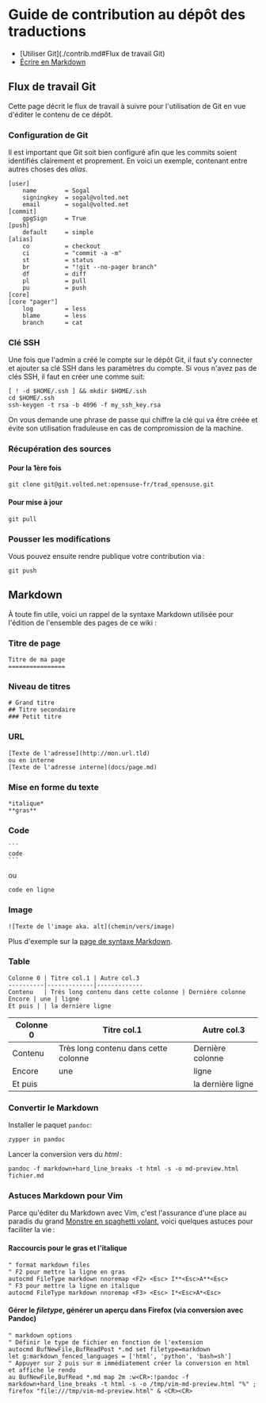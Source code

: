 Guide de contribution au dépôt des traductions
==============================================

* [Utiliser Git](./contrib.md#Flux de travail Git)
* [Écrire en Markdown](./contrib.md#Markdown)

## Flux de travail Git

Cette page décrit le flux de travail à suivre pour l'utilisation de Git en vue d'éditer le contenu de ce dépôt.

### Configuration de Git

Il est important que Git soit bien configuré afin que les commits soient identifiés clairement et proprement.
En voici un exemple, contenant entre autres choses des *alias*.

```
[user]
	name        = Sogal
	signingkey  = sogal@volted.net
	email       = sogal@volted.net
[commit]
    gpgSign     = True
[push]
	default     = simple
[alias]
	co          = checkout
	ci          = "commit -a -m"
	st          = status
	br          = "!git --no-pager branch"
	df          = diff
	pl          = pull
    pu          = push
[core]
[core "pager"]
	log         = less
	blame       = less
	branch      = cat
```

### Clé SSH

Une fois que l'admin a créé le compte sur le dépôt Git, il faut s'y connecter et ajouter sa clé SSH dans les paramètres du compte.
Si vous n'avez pas de clés SSH, il faut en créer une comme suit:

```
[ ! -d $HOME/.ssh ] && mkdir $HOME/.ssh
cd $HOME/.ssh
ssh-keygen -t rsa -b 4096 -f my_ssh_key.rsa
```

On vous demande une phrase de passe qui chiffre la clé qui va être créée et évite son utilisation fraduleuse en cas de compromission de la machine.

### Récupération des sources

#### Pour la 1ère fois

```
git clone git@git.volted.net:opensuse-fr/trad_opensuse.git
```
#### Pour mise à jour

```
git pull
```

### Pousser les modifications

Vous pouvez ensuite rendre publique votre contribution via :

```
git push
```

## Markdown

À toute fin utile, voici un rappel de la syntaxe Markdown utilisée pour l'édition de l'ensemble des pages de ce wiki :

### Titre de page

```
Titre de ma page
================
```

### Niveau de titres

```
# Grand titre
## Titre secondaire
### Petit titre
```

### URL

```
[Texte de l'adresse](http://mon.url.tld)
ou en interne
[Texte de l'adresse interne](docs/page.md)
```

### Mise en forme du texte

```
*italique*
**gras**
```

### Code

    ```
    code
    ```
ou

`code en ligne`

### Image

```
![Texte de l'image aka. alt](chemin/vers/image)
```

Plus d'exemple sur la [page de syntaxe Markdown](https://daringfireball.net/projects/markdown/syntax).

### Table

```
Colonne 0 | Titre col.1 | Autre col.3
----------|-------------|-------------
Contenu   | Très long contenu dans cette colonne | Dernière colonne
Encore | une | ligne
Et puis | | la dernière ligne
```

Colonne 0 | Titre col.1 | Autre col.3
----------|-------------|-------------
Contenu   | Très long contenu dans cette colonne | Dernière colonne
Encore | une | ligne
Et puis | | la dernière ligne

### Convertir le Markdown

Installer le paquet `pandoc`:

```
zypper in pandoc
```

Lancer la conversion vers du *html* :

```
pandoc -f markdown+hard_line_breaks -t html -s -o md-preview.html fichier.md
```

### Astuces Markdown pour Vim

Parce qu'éditer du Markdown avec Vim, c'est l'assurance d'une place au paradis du grand [Monstre en spaghetti volant](https://fr.wikipedia.org/wiki/Pastafarisme), voici quelques astuces pour faciliter la vie :

#### Raccourcis pour le gras et l'italique

```
" format markdown files
" F2 pour mettre la ligne en gras
autocmd FileType markdown nnoremap <F2> <Esc> I**<Esc>A**<Esc>
" F3 pour mettre la ligne en italique
autocmd FileType markdown nnoremap <F3> <Esc> I*<Esc>A*<Esc>
```

#### Gérer le *filetype*, générer un aperçu dans Firefox (via conversion avec Pandoc)

```
" markdown options
" Définir le type de fichier en fonction de l'extension
autocmd BufNewFile,BufReadPost *.md set filetype=markdown
let g:markdown_fenced_languages = ['html', 'python', 'bash=sh']
" Appuyer sur 2 puis sur m immédiatement créer la conversion en html et affiche le rendu
au BufNewFile,BufRead *.md map 2m :w<CR>:!pandoc -f markdown+hard_line_breaks -t html -s -o /tmp/vim-md-preview.html "%" ; firefox "file:///tmp/vim-md-preview.html" & <CR><CR>
```

